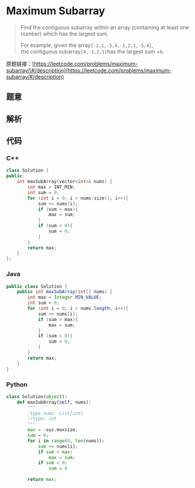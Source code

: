 # Maximum Subarray

> Find the contiguous subarray within an array \(containing at least one number\) which has the largest sum.
>
> For example, given the array`[-2,1,-3,4,-1,2,1,-5,4]`,  
> the contiguous subarray`[4,-1,2,1]`has the largest sum =`6`.

原题链接：[https://leetcode.com/problems/maximum-subarray/\#/description](https://leetcode.com/problems/maximum-subarray/#/description)

## 题意

## 解析

## 代码

### C++

```cpp
class Solution {
public:
    int maxSubArray(vector<int>& nums) {
        int max = INT_MIN;
        int sum = 0;
        for (int i = 0; i < nums.size(); i++){
            sum += nums[i];
            if (sum > max){
                max = sum;
            }
            if (sum < 0){
                sum = 0;
            }
        }
        return max;
    }
};
```

### Java

```java
public class Solution {
    public int maxSubArray(int[] nums) {
        int max = Integer.MIN_VALUE;
        int sum = 0;
        for (int i = 0; i < nums.length; i++){
            sum += nums[i];
            if (sum > max){
                max = sum;
            }
            if (sum < 0){
                sum = 0;
            }
        }
        return max;
    }
}
```

### Python

```py
class Solution(object):
    def maxSubArray(self, nums):
        """
        :type nums: List[int]
        :rtype: int
        """
        max = -sys.maxsize;
        sum = 0;
        for i in range(0, len(nums)):
            sum += nums[i];
            if sum > max:
                max = sum;
            if sum < 0:
                sum = 0
        
        return max;
```



